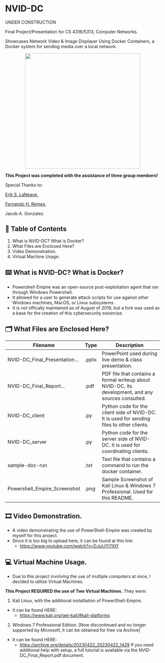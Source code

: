 # NVID-DC

UNDER CONSTRUCTION

Final Project/Presentation for CS 4316/5313, Computer Networks. 

Showcases Network Video & Image Displayer Using Docker Containers, a Docker system for sending media over a local network.

<p align="center">
<img src="https://github.com/Azaze7/NVID-DC/blob/main/NVID-DC_Greetings_GIF.gif" height="375px"> 
</p>

**This Project was completed with the assistance of three group members!**

Special Thanks to:

[Erik S. LaNeave](https://github.com/ErikLaN68 "Erik's Github"),

[Fernando H. Remes](https://github.com/FernRemes "Fernie's Github"),

Jacob A. Gonzalez.

## 🔎 Table of Contents

1. What is NVID-DC? What is Docker?
2. What Files are Enclosed Here?
3. Video Demonstration.
4. Virtual Machine Usage.

## ⌨️ What is NVID-DC? What is Docker? 

* Powershell-Empire was an open-source post-exploitation agent that ran through Windows Powershell.
* It allowed for a user to generate attack scripts for use against other Windows machines, MacOS, or Linux subsystems.
* It is not offically maintained as of August of 2019, but a fork was used as a base for the creation of this cybersecurity excercise.

## 🗂️ What Files are Enclosed Here?

| Filename | Type | Description | 
| --------------- | --------------- | --------------- |
| NVID-DC_Final_Presentation... | .pptx | PowerPoint used during live demo & class presentation. |
| NVID-DC_Final_Report... | .pdf | PDF file that contains a formal writeup about NVID-DC, its development, and any sources consulted. |
| NVID-DC_client | .py | Python code for the client side of NVID-DC. It is used for sending files to other clients. |
| NVID-DC_server | .py | Python code for the server side of NVID-DC. It is used for coordinating clients. |
| sample-doc-run | .txt | Text file that contains a command to run the docker container. |
| Powershell_Empire_Screenshot | .png | Sample Screenshot of Kali Linux & Windows 7 Professional. Used for this README. |

## 🎞️ Video Demonstration.

* A video demonstrating the use of PowerShell-Empire was created by myself for this project.
* Since it is too big to upload here, it can be found at this link:
  * https://www.youtube.com/watch?v=DJutJYl7XlY 

## 💻 Virtual Machine Usage.

* Due to this project involving the use of multiple computers at once, I decided to utilize Virtual Machines. 

**This Project REQUIRED the use of Two Virtual Machines.**
They were:
1. Kali Linux, with the additional installiation of PowerShell-Empire. 
* It can be found HERE: 
   * https://www.kali.org/get-kali/#kali-platforms
2. Windows 7 Professional Edition. [Now discontinued and no longer supported by Microsoft, it can be obtained for free via Archive]
* It can be found HERE:
   * https://archive.org/details/20230422_20230422_1429
If you need additional help with setup, a full tutorial is available via the NVID-DC_Final_Report.pdf document.
